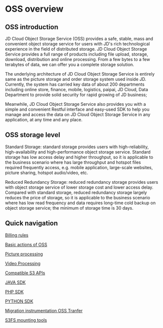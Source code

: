 # OSS overview

## OSS introduction

JD Cloud Object Storage Service (OSS) provides a safe, stable, mass and convenient object storage service for users with JD's rich technological experience in the field of distributed storage. JD Cloud Object Storage Service provides a full range of products including file upload, storage, download, distribution and online processing. From a few bytes to a few terabytes of data, we can offer you a complete storage solution.

The underlying architecture of JD Cloud Object Storage Service is entirely same as the picture storage and order storage system used inside JD. Currently, the system has carried key data of about 200 departments including online store, finance, mobile, logistics, paipai, JD Cloud, Data Department to provide solid security for rapid growing of JD business;

Meanwhile, JD Cloud Object Storage Service also provides you with a simple and convenient Restful interface and easy-used SDK to help you manage and access the data on JD Cloud Object Storage Service in any application, at any time and any place.

## OSS storage level
Standard Storage: standard storage provides users with high-reliability, high-availability and high-performance object storage service. Standard storage has low access delay and higher throughput, so it is applicable to the business scenario where has large throughput and hotspot files required frequently access, e.g. mobile application, large-scale websites, picture sharing, hotspot audio/video, etc.

Reduced Redundancy Storage: reduced redundancy storage provides users with object storage service of lower storage cost and lower access delay. Compared with standard storage, reduced redundancy storage largely reduces the price of storage, so it is applicable to the business scenario where has low read frequency and data requires long-time cold backup on object storage service; the minimum of storage time is 30 days.

## Quick navigation

[Billing rules](../Pricing/Billing-Rules.md)

[Basic actions of OSS](../Operation-Guide/Sign-Up-Service.md)

[Picture processing](../Operation-Guide/Image-Service-Guide/Introduction.md)

[Video Processing](../Operation-Guide/Video-Service-Guide/Video-Service-Guide-Overview.md)

[Compatible S3 APIs](../API-Reference-S3-Compatible/Introduction.md)

[JAVA SDK](../API-Reference-S3-Compatible/Compatibility-Tools/SDK-Java.md)

[PHP SDK](../API-Reference-S3-Compatible/Compatibility-Tools/SDK-PHP.md)

[PYTHON SDK](../API-Reference-S3-Compatible/Compatibility-Tools/SDK-Python.md)

[Migration instrumentation OSS Tranfer](../Best-Practices/Data-Migration-Tool.md)

[S3FS mounting tools](../Best-Practices/S3fs.md)
